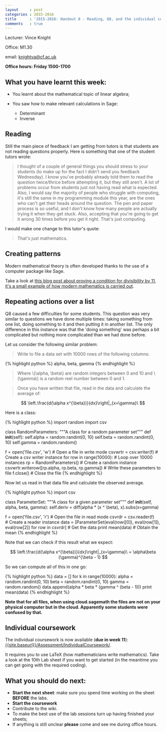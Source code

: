 ```yaml
---
layout     : post
categories : 2015-2016
title      : '2015-2016: Handout 8 - Reading, Q8, and the individual coursework.'
comments   : true
---
```

Lecturer: Vince Knight

Office: M1.30

email: knightva@cf.ac.uk

**Office hours: Friday 1500-1700**

## What you have learnt this week:

- You learnt about the mathematical topic of linear algebra;
- You saw how to make relevant calculations in Sage:

    - Determinant
    - Inverse

## Reading

Still the main piece of feedback I am getting from tutors is that students are
not reading questions properly. Here is something that one of the student tutors
wrote:

> I thought of a couple of general things you should stress to your students (to
> make up for the fact I didn't send you feedback Wednesday).  I know you've
> probably already told them to read the question twice/thrice before attempting
> it, but they still aren't. A lot of problems occur from students just not
> having read what is expected. Also, I would say the majority of people who
> struggle with computing, it's still the same in my programming module this
> year, are the ones who can't get their heads around the question.  The pen and
> paper process is so useful, and I don't know how many people are actually
> trying it when they get stuck. Also, accepting that you're going to get it
> wrong 30 times before you get it right. That's just computing.

I would make one change to this tutor's quote:

> That's just mathematics.

## Creating patterns

Modern mathematical theory is often developed thanks to the use of a computer
package like Sage.

Take a look at [this blog post about proving a condition for divisibility by 11,
it's a small example of how modern mathematics is carried out](http://vknight.org/unpeudemath/code/2014/11/22/on-divisibility-by-11/).


## Repeating actions over a list

Q8 caused a few difficulties for some students.  This question was very similar
to questions we have done multiple times: taking something from one list, doing
something to it and then putting it in another list.  The only difference in
this instance was that the 'doing something' was perhaps a bit complicated but
nothing more complicated than we had done before.

Let us consider the following similar problem:

> Write to file a data set with 10000 rows of the following columns:

{% highlight python %}
alpha, beta, gamma
{% endhighlight %}

> Where \\(\alpha, \beta\\) are random integers between 0 and 10 and
> \\(\gamma\\) is a random reel number between 0 and 1.

> Once you have written that file, read in the data and calculate the average
> of:

$$
\left.\frac{d(\alpha x^{\beta})}{dx}\right|_{x=\gamma}\
$$

Here is a class:

{% highlight python %}
import random
import csv

class RandomParameters:
    """A class for a random parameter set"""
    def __init__(self):
        self.alpha = random.randint(0, 10)
        self.beta = random.randint(0, 10)
        self.gamma = random.random()

f = open('file.csv', 'w')  # Open a file in write mode
csvwrtr = csv.writer(f)  # Create a csv writer instance
for row in range(10000):  # Loop over 10000 instances
    rp = RandomParameters()  # Create a random instance
    csvwrtr.writerow([rp.alpha, rp.beta, rp.gamma])  # Write these parameters to file
f.close()  # Close the file
{% endhighlight %}

Now let us read in that data file and calculate the observed average.

{% highlight python %}
import csv

class ParameterSet:
    """A class for a given parameter set"""
    def __init__(self, alpha, beta, gamma):
        self.deriv = diff(alpha * (x ^ \beta), x).subs(x=gamma)

f = open('file.csv', 'r')  # Open the file in read mode
csvrdr = csv.reader(f)  # Create a reader instance
data = [ParameterSet(eval(row([0]), eval(row[1]), eval(row[2]) for row in csvrdr]  # Get the data
print mean(data)  # Obtain the mean
{% endhighlight %}

Note that we can check if this result what we expect:

$$
\left.\frac{d(\alpha x^{\beta})}{dx}\right|_{x=\gamma}\ = \alpha\beta
(\gamma)^{\beta - 1}
$$

So we can compute all of this in one go:

{% highlight python %}
data = []
for k in range(10000):
    alpha = random.randint(0, 10)
    beta = random.randint(0, 10)
    gamma = random.random()
    data.append(alpha * beta * (gamma ^ (beta - 1)))
print mean(data)
{% endhighlight %}

**Note that for all files, when using cloud.sagemath the files are not on your
physical computer but in the cloud. Apparently some students were confused by
that.**

## Individual coursework

The individual coursework is now available (**due in week 11**):
[{{site.baseurl}}/Assessment/IndividualCoursework/]({{site.baseurl}}/Assessment/IndividualCoursework/).

It requires you to use LaTeX (how mathematicians write mathematics). Take a look
at the 10th Lab sheet if you want to get started (in the meantime you can get
going with the required coding).


## What you should do next:

- **Start the next sheet**: make sure you spend time working on the sheet **BEFORE** the labs.
- **Start the coursework**
- Contribute to the wiki.
- To make the best use of the lab sessions turn up having finished your sheets;
- If anything is still unclear **please** come and see me during office hours.

